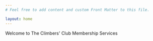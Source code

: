 ```yaml
---
# Feel free to add content and custom Front Matter to this file.

layout: home
---
```


Welcome to The Climbers' Club Membership Services
